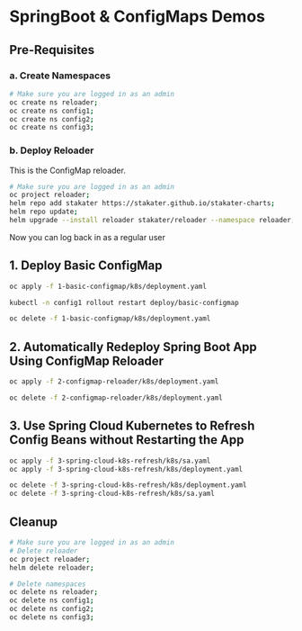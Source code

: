 # SpringBoot & ConfigMaps Demos

## Pre-Requisites

### a. Create Namespaces

```bash
# Make sure you are logged in as an admin
oc create ns reloader;
oc create ns config1;
oc create ns config2;
oc create ns config3;
```

### b. Deploy Reloader

This is the ConfigMap reloader.

```bash
# Make sure you are logged in as an admin
oc project reloader;
helm repo add stakater https://stakater.github.io/stakater-charts;
helm repo update;
helm upgrade --install reloader stakater/reloader --namespace reloader;
```

Now you can log back in as a regular user

## 1. Deploy Basic ConfigMap

```bash
oc apply -f 1-basic-configmap/k8s/deployment.yaml
```

```bash
kubectl -n config1 rollout restart deploy/basic-configmap
```

```bash
oc delete -f 1-basic-configmap/k8s/deployment.yaml
```

## 2. Automatically Redeploy Spring Boot App Using ConfigMap Reloader

```bash
oc apply -f 2-configmap-reloader/k8s/deployment.yaml
```

```bash
oc delete -f 2-configmap-reloader/k8s/deployment.yaml
```

## 3. Use Spring Cloud Kubernetes to Refresh Config Beans without Restarting the App

```bash
oc apply -f 3-spring-cloud-k8s-refresh/k8s/sa.yaml
oc apply -f 3-spring-cloud-k8s-refresh/k8s/deployment.yaml
```

```bash
oc delete -f 3-spring-cloud-k8s-refresh/k8s/deployment.yaml
oc delete -f 3-spring-cloud-k8s-refresh/k8s/sa.yaml
```

## Cleanup

```bash
# Make sure you are logged in as an admin
# Delete reloader
oc project reloader;
helm delete reloader;

# Delete namespaces
oc delete ns reloader;
oc delete ns config1;
oc delete ns config2;
oc delete ns config3;
```
